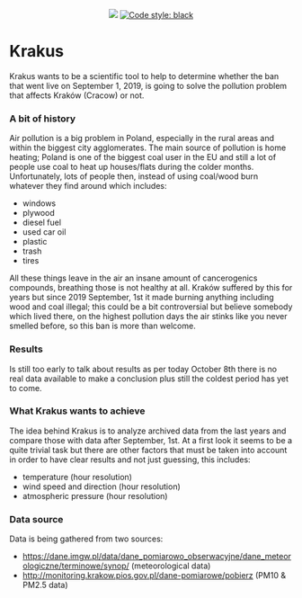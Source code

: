 <p align="center">
<a href="https://codecov.io/gh/MattBlack85/krakus"><img src="https://codecov.io/gh/MattBlack85/krakus/branch/master/graph/badge.svg" /></a>
<a href="https://github.com/psf/black"><img alt="Code style: black" src="https://img.shields.io/badge/code%20style-black-000000.svg"></a>
</p>

Krakus
============
Krakus wants to be a scientific tool to help to determine whether the ban that went live on September 1, 2019, 
is going to solve the pollution problem that affects Kraków (Cracow) or not.



### A bit of history
Air pollution is a big problem in Poland, especially in the rural areas and within the biggest
city agglomerates.
The main source of pollution is home heating; Poland is one of the biggest coal user in the EU and
still a lot of people use coal to heat up houses/flats during the colder months.
Unfortunately, lots of people then, instead of using coal/wood burn whatever they find around which includes:
 - windows
 - plywood
 - diesel fuel
 - used car oil
 - plastic
 - trash
 - tires
 
All these things leave in the air an insane amount of cancerogenics compounds, breathing those is not healthy at all.
Kraków suffered by this for years but since 2019 September, 1st it made burning anything including wood and coal illegal;
this could be a bit controversial but believe somebody which lived there, on the highest pollution days the air
stinks like you never smelled before, so this ban is more than welcome.

### Results
Is still too early to talk about results as per today October 8th there is no real data available to make a conclusion plus
still the coldest period has yet to come.

### What Krakus wants to achieve
The idea behind Krakus is to analyze archived data from the last years and compare those with data after September, 1st.
At a first look it seems to be a quite trivial task but there are other factors that must be taken into account in order
to have clear results and not just guessing, this includes:
 - temperature (hour resolution)
 - wind speed and direction (hour resolution)
 - atmospheric pressure (hour resolution)

### Data source
Data is being gathered from two sources:
 - https://dane.imgw.pl/data/dane_pomiarowo_obserwacyjne/dane_meteorologiczne/terminowe/synop/ (meteorological data)
 - http://monitoring.krakow.pios.gov.pl/dane-pomiarowe/pobierz (PM10 & PM2.5 data)
